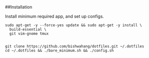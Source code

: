##Installation

Install minimum required app, and set up configs.


```
sudo apt-get -y --force-yes update && sudo apt-get -y install \
  build-essential \
  git vim-gnome tmux


git clone https://github.com/bishwahang/dotfiles.git ~/.dotfiles
cd ~/.dotfiles && ./bare_minimum.sh && ./config.sh
```
